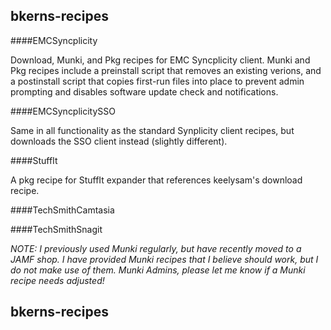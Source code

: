bkerns-recipes
--------------

####EMCSyncplicity

Download, Munki, and Pkg recipes for EMC Syncplicity client. Munki and Pkg recipes include a preinstall script that removes an existing verions, and a postinstall script that copies first-run files into place to prevent admin prompting and disables software update check and notifications.

####EMCSyncplicitySSO

Same in all functionality as the standard Synplicity client recipes, but downloads the SSO client instead (slightly different).

####StuffIt

A pkg recipe for StuffIt expander that references keelysam's download recipe.

####TechSmithCamtasia

####TechSmithSnagit

*NOTE: I previously used Munki regularly, but have recently moved to a JAMF shop. I have provided Munki recipes that I believe should work, but I do not make use of them. Munki Admins, please let me know if a Munki recipe needs adjusted!*

bkerns-recipes
--------------